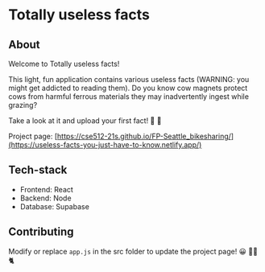 # Totally useless facts

## About
Welcome to Totally useless facts!

This light, fun application contains various useless facts (WARNING: you might get addicted to reading them). Do you know cow magnets protect cows from harmful ferrous materials they may inadvertently ingest while grazing? 

Take a look at it and upload your first fact! :vulcan_salute: :eyes:

Project page: [https://cse512-21s.github.io/FP-Seattle_bikesharing/](https://useless-facts-you-just-have-to-know.netlify.app/)

## Tech-stack
* Frontend: React
* Backend: Node
* Database: Supabase

## Contributing
Modify or replace `app.js` in the src folder to update the project page! :grinning: :woman_pilot: :cat2:
